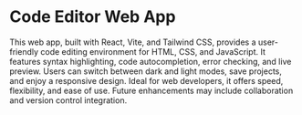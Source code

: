 # Code Editor Web App 
This web app, built with React, Vite, and Tailwind CSS, provides a user-friendly code editing environment for HTML, CSS, and JavaScript. It features syntax highlighting, code autocompletion, error checking, and live preview. Users can switch between dark and light modes, save projects, and enjoy a responsive design. Ideal for web developers, it offers speed, flexibility, and ease of use. Future enhancements may include collaboration and version control integration.
